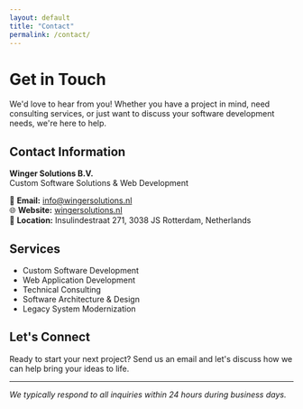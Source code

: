 ```yaml
---
layout: default
title: "Contact"
permalink: /contact/
---
```


# Get in Touch

We'd love to hear from you! Whether you have a project in mind, need consulting services, or just want to discuss your software development needs, we're here to help.

## Contact Information

**Winger Solutions B.V.**  
Custom Software Solutions & Web Development

📧 **Email:** [info@wingersolutions.nl](mailto:info@wingersolutions.nl)  
🌐 **Website:** [wingersolutions.nl](https://wingersolutions.nl)  
📍 **Location:** Insulindestraat 271, 3038 JS Rotterdam, Netherlands

## Services

- Custom Software Development
- Web Application Development
- Technical Consulting
- Software Architecture & Design
- Legacy System Modernization

## Let's Connect

Ready to start your next project? Send us an email and let's discuss how we can help bring your ideas to life.

---

*We typically respond to all inquiries within 24 hours during business days.*
